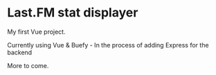 # Last.FM stat displayer

My first Vue project.

Currently using Vue & Buefy - In the process of adding Express for the backend

More to come.


